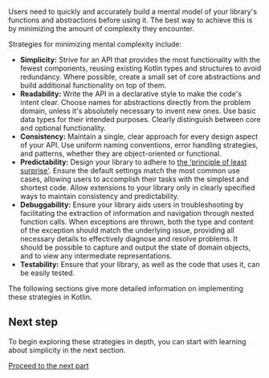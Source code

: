 [//]: # (title: 最小化心理复杂性概述)

Users need to quickly and accurately build a mental model of your library's functions and abstractions before using it. 
The best way to achieve this is by minimizing the amount of complexity they encounter.

Strategies for minimizing mental complexity include:

* **Simplicity:** Strive for an API that provides the most functionality with the fewest components, reusing existing Kotlin types and structures to avoid redundancy. Where possible, create a small set of core abstractions and build additional functionality on top of them.
* **Readability:** Write the API in a declarative style to make the code's intent clear. Choose names for abstractions directly from the problem domain, unless it's absolutely necessary to invent new ones. Use basic data types for their intended purposes. Clearly distinguish between core and optional functionality.
* **Consistency:** Maintain a single, clear approach for every design aspect of your API. Use uniform naming conventions, error handling strategies, and patterns, whether they are object-oriented or functional.
* **Predictability:** Design your library to adhere to [the ‘principle of least surprise'](https://en.wikipedia.org/wiki/Principle_of_least_astonishment). Ensure the default settings match the most common use cases, allowing users to accomplish their tasks with the simplest and shortest code. Allow extensions to your library only in clearly specified ways to maintain consistency and predictability.
* **Debuggability:** Ensure your library aids users in troubleshooting by facilitating the extraction of information and navigation through nested function calls. When exceptions are thrown, both the type and content of the exception should match the underlying issue, providing all necessary details to effectively diagnose and resolve problems. It should be possible to capture and output the state of domain objects, and to view any intermediate representations.
* **Testability:** Ensure that your library, as well as the code that uses it, can be easily tested.

The following sections give more detailed information on implementing these strategies in Kotlin.

## Next step

To begin exploring these strategies in depth, you can start with learning about simplicity in the next section.

[Proceed to the next part](api-guidelines-simplicity.md)

